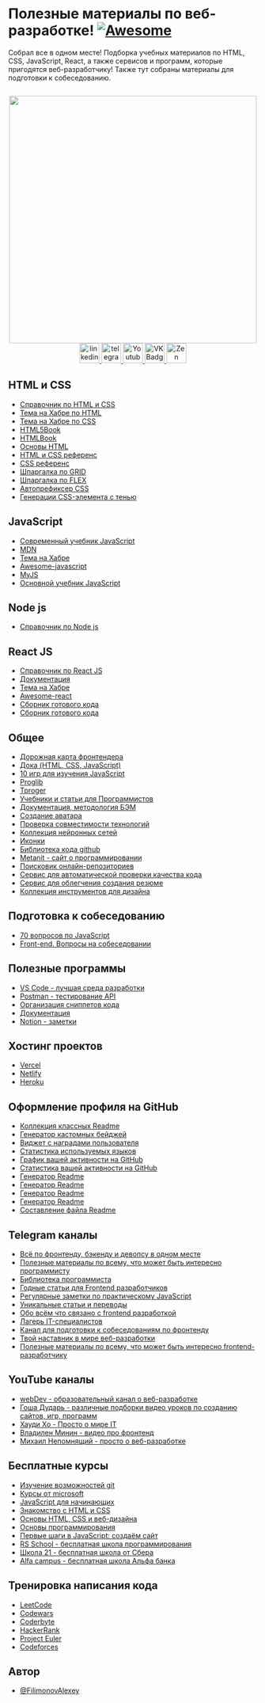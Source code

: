 
# Полезные материалы по веб-разработке! [![Awesome](https://cdn.rawgit.com/sindresorhus/awesome/d7305f38d29fed78fa85652e3a63e154dd8e8829/media/badge.svg)](https://github.com/FilimonovAlexey/awesome-frontend-dev)

Собрал все в одном месте! Подборка учебных материалов по HTML, CSS, JavaScript, React, а также сервисов и программ, которые пригодятся веб-разработчику! Также тут собраны материалы для подготовки к собеседованию.

<p align="center"><img src="https://komarev.com/ghpvc/?username=filimonovalexey&style=flat-square&color=blue" alt=""></p>

<div id="header" align="center">
  <img src="https://media.giphy.com/media/bGgsc5mWoryfgKBx1u/giphy.gif" width="500"/>
</div>

<div id="badges" align="center">
    <a href="https://www.linkedin.com/in/%D0%B0%D0%BB%D0%B5%D0%BA%D1%81%D0%B5%D0%B9-%D1%84%D0%B8%D0%BB%D0%B8%D0%BC%D0%BE%D0%BD%D0%BE%D0%B2-2a0b07257/" target="_blank">
      <img src="https://cdn-icons-png.flaticon.com/512/2504/2504799.png" width="40" height="40" alt="linkedin" />
    </a>
    <a href="https://t.me/tehnomaniak07" target="_blank">
      <img src="https://cdn-icons-png.flaticon.com/512/2111/2111646.png" width="40" height="40" alt="telegram group" />
    </a>
    <a href="https://www.youtube.com/channel/UCbORpXVw1JNc0JYFSUqLWXA" target="_blank">
      <img src="https://cdn-icons-png.flaticon.com/512/3670/3670147.png" width="40" height="40" alt="Youtube"/>
    </a>
    <a href="https://vk.com/f1ll_zzz" target="_blank">
      <img src="https://cdn-icons-png.flaticon.com/512/145/145813.png" width="40" height="40" alt="VK Badge"/>
    </a>
    <a href="https://zen.yandex.ru/id/603e522b3c020230bb223e5e" target="_blank">
      <img src="https://upload.wikimedia.org/wikipedia/commons/thumb/a/ab/Yandex_Zen_logo_icon.svg/1024px-Yandex_Zen_logo_icon.svg.png" width="40" height="40" alt="Zen Badge"/>
    </a>
</div>

## HTML и CSS

 - [Справочник по HTML и CSS](https://github.com/xsltdev/hcdev.ru)
 - [Тема на Хабре по HTML](https://habr.com/ru/hub/html5/)
 - [Тема на Хабре по CSS](https://habr.com/ru/hub/css/)
 - [HTML5Book](https://html5book.ru/)
 - [HTMLBook](http://htmlbook.ru/)
 - [Основы HTML](https://developer.mozilla.org/ru/docs/Learn/Getting_started_with_the_web/HTML_basics)
 - [HTML и CSS референс](https://webref.ru/)
 - [CSS референс](https://cssreference.io/)
 - [Шпаргалка по GRID](https://grid.malven.co/)
 - [Шпаргалка по FLEX](https://flexbox.malven.co/)
 - [Автопрефиксер CSS](https://autoprefixer.github.io/ru/)
 - [Генерации CSS-элемента с тенью](https://cssgenerator.org/box-shadow-css-generator.html)

## JavaScript

 - [Современный учебник JavaScript](https://learn.javascript.ru/)
 - [MDN](https://developer.mozilla.org/ru/docs/Web/JavaScript)
 - [Тема на Хабре](https://habr.com/ru/hub/javascript/)
 - [Awesome-javascript](https://github.com/sorrycc/awesome-javascript)
 - [MyJS](https://github.com/harryheman/my-js)
 - [Основной учебник JavaScript](https://code.mu/ru/javascript/book/prime/)

 ## Node js

 - [Справочник по Node js](https://github.com/xsltdev/nodejsdev.ru)

## React JS

 - [Справочник по React JS](https://github.com/xsltdev/reactdev.ru)
 - [Документация](https://ru.reactjs.org/)
 - [Тема на Хабре](https://habr.com/ru/hub/reactjs/)
 - [Awesome-react](https://github.com/enaqx/awesome-react)
 - [Cборник готового кода](https://devhints.io/react)
 - [Cборник готового кода](https://reactcheatsheet.com/)

## Общее

 - [Дорожная карта фронтендера](https://roadmap.sh/frontend)
 - [Дока (HTML, CSS, JavaScript)](https://doka.guide/)
 - [10 игр для изучения JavaScript](https://techrocks.ru/2023/01/09/10-games-for-javascript-learning/)
 - [Proglib](https://proglib.io/)
 - [Tproger](https://tproger.ru/)
 - [Учебники и статьи для Программистов](https://codernet.ru/)
 - [Документация, методология БЭМ](https://ru.bem.info/)
 - [Создание аватара](https://pfpmaker.com/)
 - [Проверка совместимости технологий](https://caniuse.com/)
 - [Коллекция нейронных сетей](https://github.com/ai-collection/ai-collection)
 - [Иконки](https://thenounproject.com/)
 - [Библиотека кода github](https://grep.app/)
 - [Metanit - сайт о программировании](https://metanit.com/)
 - [Поисковик онлайн-репозиториев](https://libraries.io/)
 - [Cервис для автоматической проверки качества кода](https://www.codefactor.io/)
 - [Cервис для облегчения создания резюме](https://resume.io/)
 - [Коллекция инструментов для дизайна](https://undesign.learn.uno/)

 ## Подготовка к собеседованию

 - [70 вопросов по JavaScript](https://habr.com/ru/articles/486820/)
 - [Front-end. Вопросы на собеседовании](https://www.youtube.com/watch?v=ycYp7CYOnO0&list=PLNkWIWHIRwMFSLI9wBuHxuGI5lAZ7QNUg&ab_channel=webDev)

## Полезные программы

 - [VS Code - лучшая среда разработки](https://code.visualstudio.com/)
 - [Postman - тестирование API](https://www.postman.com/)
 - [Организация сниппетов кода](https://snipit.io/)
 - [Документация](https://kapeli.com/dash)
 - [Notion - заметки](https://www.notion.so/)

## Хостинг проектов

 - [Vercel](https://vercel.com/)
 - [Netlify](https://www.netlify.com/)
 - [Heroku](https://www.heroku.com/)


## Оформление профиля на GitHub

 - [Коллекция классных Readme](https://github.com/abhisheknaiidu/awesome-github-profile-readme)
 - [Генератор кастомных бейджей](https://shields.io/)
 - [Виджет с наградами пользователя](https://github.com/ryo-ma/github-profile-trophy)
 - [Статистика используемых языков](https://github.com/anuraghazra/github-readme-stats)
 - [График вашей активности на GitHub](https://github.com/Ashutosh00710/github-readme-activity-graph)
 - [Статистика вашей активности на GitHub](https://github.com/vn7n24fzkq/github-profile-summary-cards)
 - [Генератор Readme](https://arturssmirnovs.github.io/github-profile-readme-generator/)
 - [Генератор Readme](https://profilinator.rishav.dev/)
 - [Генератор Readme](https://rahuldkjain.github.io/gh-profile-readme-generator/)
 - [Генератор Readme](https://www.profileme.dev/)
 - [Составление файла Readme](https://readme.so/ru)

## Telegram каналы

 - [Всё по фронтенду, бэкенду и девопсу в одном месте](https://t.me/tproger_web)
 - [Полезные материалы по всему, что может быть интересно программисту](https://t.me/proglibrary)
 - [Библиотека программиста](https://t.me/frontendbooksit)
 - [Годные статьи для Frontend разработчиков](https://t.me/frontendnoteschannel)
 - [Регулярные заметки по практическому JavaScript](https://t.me/notesjs)
 - [Уникальные статьи и переводы](https://t.me/nuancesprog)
 - [Обо всём что связано с frontend разработкой](https://t.me/frontend_mind)
 - [Лагерь IT-специалистов](https://t.me/codecamp)
 - [Канал для подготовки к собеседованиям по фронтенду](https://t.me/frontendInterview)
 - [Твой наставник в мире веб-разработки](https://t.me/WebMentor)
 - [Полезные материалы по всему, что может быть интересно frontend-разработчику](https://t.me/frontendproglib)

## YouTube каналы

 - [webDev - образовательный канал о веб-разработке](https://www.youtube.com/@YauhenKavalchuk/featured)
 - [Гоша Дударь - различные подборки видео уроков по созданию сайтов, игр, программ](https://www.youtube.com/c/gosha_dudar)
 - [Хауди Хо - Просто о мире IT](https://www.youtube.com/@HowdyhoNet)
 - [Владилен Минин - видео про фронтенд](https://www.youtube.com/@HowdyhoNet)
 - [Михаил Непомнящий - просто о веб-разработке](https://www.youtube.com/@mishanep/featured)


## Бесплатные курсы

 - [Изучение возможностей git](https://learngitbranching.js.org/?locale=ru_RU)
 - [Курсы от microsoft](https://learn.microsoft.com/ru-ru/training/)
 - [JavaScript для начинающих](https://stepik.org/course/2223/syllabus)
 - [Знакомство с HTML и CSS](https://htmlacademy.ru/courses/basic-html-css)
 - [Основы HTML, CSS и веб-дизайна](https://ru.hexlet.io/courses/html?ref=287543)
 - [Основы программирования](https://ru.hexlet.io/courses/programming-basics?ref=287543)
 - [Первые шаги в JavaScript: создаём сайт](https://netology.ru/programs/javascript-free)
 - [RS School - бесплатная школа программирования](https://rs.school/index.html)
 - [Школа 21 - бесплатная школа от Сбера](https://21-school.ru/)
 - [Alfa campus - бесплатная школа Альфа банка](https://alfa-campus.ru/)

## Тренировка написания кода

 - [LeetCode](https://leetcode.com/)
 - [Codewars](https://www.codewars.com/)
 - [Coderbyte](https://coderbyte.com/)
 - [HackerRank](https://www.hackerrank.com/)
 - [Project Euler](https://projecteuler.net/)
 - [Codeforces](https://codeforces.com/)

## Автор

- [@FilimonovAlexey](https://github.com/FilimonovAlexey)

